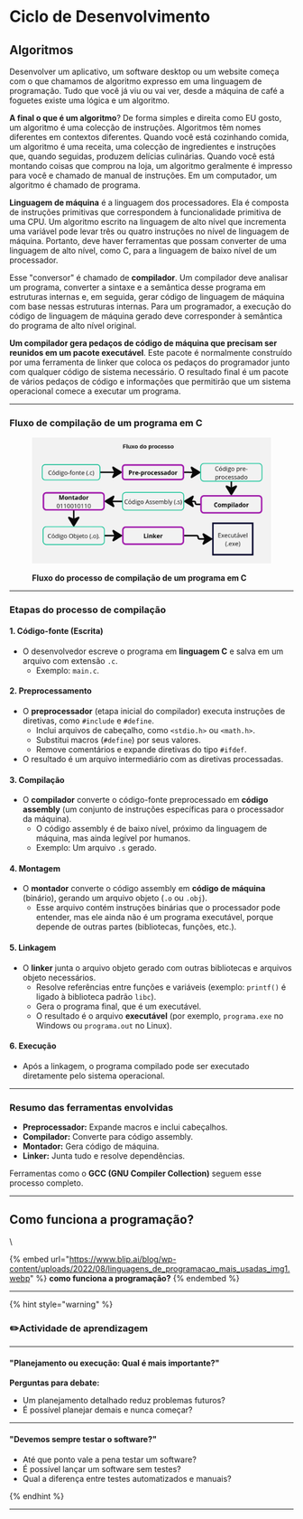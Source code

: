 # Ciclo de Desenvolvimento

## Algoritmos

Desenvolver um aplicativo, um software desktop ou um website começa com o que chamamos de algoritmo expresso em uma linguagem de programação. Tudo que você já viu ou vai ver, desde a máquina de café a foguetes existe uma lógica e um algoritmo. &#x20;

**A final o que é um algoritmo**? De forma simples e direita como EU gosto, um algoritmo é uma colecção de instruções. Algoritmos têm nomes diferentes em contextos diferentes. Quando você está cozinhando comida, um algoritmo é uma receita, uma colecção de ingredientes e instruções que, quando seguidas, produzem delícias culinárias. Quando você está montando coisas que comprou na loja, um algoritmo geralmente é impresso para você e chamado de manual de instruções. Em um computador, um algoritmo é chamado de programa.

**Linguagem de máquina** é a linguagem dos processadores. Ela é composta de instruções primitivas que correspondem à funcionalidade primitiva de uma CPU. Um algoritmo escrito na linguagem de alto nível que incrementa uma variável pode levar três ou quatro instruções no nível de linguagem de máquina. Portanto, deve haver ferramentas que possam converter de uma linguagem de alto nível, como C, para a linguagem de baixo nível de um processador.

Esse "conversor" é chamado de **compilador**. Um compilador deve analisar um programa, converter a sintaxe e a semântica desse programa em estruturas internas e, em seguida, gerar código de linguagem de máquina com base nessas estruturas internas. Para um programador, a execução do código de linguagem de máquina gerado deve corresponder à semântica do programa de alto nível original.

**Um compilador gera pedaços de código de máquina que precisam ser reunidos em um pacote executável**. Este pacote é normalmente construído por uma ferramenta de linker que coloca os pedaços do programador junto com qualquer código de sistema necessário. O resultado final é um pacote de vários pedaços de código e informações que permitirão que um sistema operacional comece a executar um programa.

***

### **Fluxo de compilação de um programa em C**

<div data-full-width="false"><figure><img src="../../.gitbook/assets/Fluxo do processo.jpg" alt="Compilação de um programa em C "><figcaption><p><strong>Fluxo do processo de compilação de um programa em C</strong></p></figcaption></figure></div>

***



### Etapas do processo de compilação

#### **1. Código-fonte (Escrita)**

* O desenvolvedor escreve o programa em **linguagem C** e salva em um arquivo com extensão `.c`.
  * Exemplo: `main.c`.

#### **2. Preprocessamento**

* O **preprocessador** (etapa inicial do compilador) executa instruções de diretivas, como `#include` e `#define`.
  * Inclui arquivos de cabeçalho, como `<stdio.h>` ou `<math.h>`.
  * Substitui macros (`#define`) por seus valores.
  * Remove comentários e expande diretivas do tipo `#ifdef`.
* O resultado é um arquivo intermediário com as diretivas processadas.

#### **3. Compilação**

* O **compilador** converte o código-fonte preprocessado em **código assembly** (um conjunto de instruções específicas para o processador da máquina).
  * O código assembly é de baixo nível, próximo da linguagem de máquina, mas ainda legível por humanos.
  * Exemplo: Um arquivo `.s` gerado.

#### **4. Montagem**

* O **montador** converte o código assembly em **código de máquina** (binário), gerando um arquivo objeto (`.o` ou `.obj`).
  * Esse arquivo contém instruções binárias que o processador pode entender, mas ele ainda não é um programa executável, porque depende de outras partes (bibliotecas, funções, etc.).

#### **5. Linkagem**

* O **linker** junta o arquivo objeto gerado com outras bibliotecas e arquivos objeto necessários.
  * Resolve referências entre funções e variáveis (exemplo: `printf()` é ligado à biblioteca padrão `libc`).
  * Gera o programa final, que é um executável.
  * O resultado é o arquivo **executável** (por exemplo, `programa.exe` no Windows ou `programa.out` no Linux).

#### **6. Execução**

* Após a linkagem, o programa compilado pode ser executado diretamente pelo sistema operacional.

***

### **Resumo das ferramentas envolvidas**

* **Preprocessador:** Expande macros e inclui cabeçalhos.
* **Compilador:** Converte para código assembly.
* **Montador:** Gera código de máquina.
* **Linker:** Junta tudo e resolve dependências.

Ferramentas como o **GCC (GNU Compiler Collection)** seguem esse processo completo.

***



## **Como funciona a programação?**

\


{% embed url="https://www.blip.ai/blog/wp-content/uploads/2022/08/linguagens_de_programacao_mais_usadas_img1.webp" %}
**como funciona a programação?**
{% endembed %}

***



{% hint style="warning" %}
### ✏️Actividade de aprendizagem

***

#### &#x20;

#### **"Planejamento ou execução: Qual é mais importante?"**

**Perguntas para debate:**

* Um planejamento detalhado reduz problemas futuros?
* É possível planejar demais e nunca começar?

***



#### **"Devemos sempre testar o software?"**

* Até que ponto vale a pena testar um software?
* É possível lançar um software sem testes?
* Qual a diferença entre testes automatizados e manuais?


{% endhint %}

***



